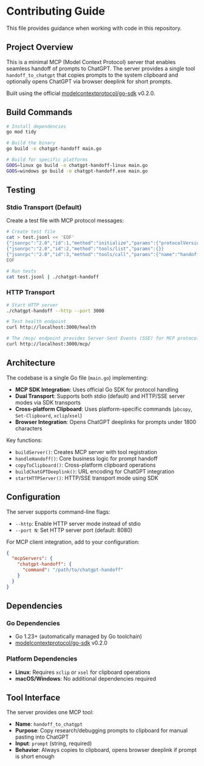 # Contributing Guide

This file provides guidance when working with code in this repository.

## Project Overview

This is a minimal MCP (Model Context Protocol) server that enables seamless handoff of prompts to ChatGPT. The server provides a single tool `handoff_to_chatgpt` that copies prompts to the system clipboard and optionally opens ChatGPT via browser deeplink for short prompts.

Built using the official [modelcontextprotocol/go-sdk](https://github.com/modelcontextprotocol/go-sdk) v0.2.0.

## Build Commands

```bash
# Install dependencies
go mod tidy

# Build the binary
go build -o chatgpt-handoff main.go

# Build for specific platforms
GOOS=linux go build -o chatgpt-handoff-linux main.go
GOOS=windows go build -o chatgpt-handoff.exe main.go
```

## Testing

### Stdio Transport (Default)

Create a test file with MCP protocol messages:

```bash
# Create test file
cat > test.jsonl << 'EOF'
{"jsonrpc":"2.0","id":1,"method":"initialize","params":{"protocolVersion":"2024-11-05","clientInfo":{"name":"test","version":"1.0"}}}
{"jsonrpc":"2.0","id":2,"method":"tools/list","params":{}}
{"jsonrpc":"2.0","id":3,"method":"tools/call","params":{"name":"handoff_to_chatgpt","arguments":{"prompt":"Test research prompt"}}}
EOF

# Run tests
cat test.jsonl | ./chatgpt-handoff
```

### HTTP Transport

```bash
# Start HTTP server
./chatgpt-handoff --http --port 3000

# Test health endpoint
curl http://localhost:3000/health

# The /mcp/ endpoint provides Server-Sent Events (SSE) for MCP protocol communication
curl http://localhost:3000/mcp/
```

## Architecture

The codebase is a single Go file (`main.go`) implementing:

- **MCP SDK Integration**: Uses official Go SDK for protocol handling
- **Dual Transport**: Supports both stdio (default) and HTTP/SSE server modes via SDK transports
- **Cross-platform Clipboard**: Uses platform-specific commands (`pbcopy`, `Set-Clipboard`, `xclip`/`xsel`)
- **Browser Integration**: Opens ChatGPT deeplinks for prompts under 1800 characters

Key functions:
- `buildServer()`: Creates MCP server with tool registration
- `handleHandoff()`: Core business logic for prompt handoff
- `copyToClipboard()`: Cross-platform clipboard operations
- `buildChatGPTDeeplink()`: URL encoding for ChatGPT integration
- `startHTTPServer()`: HTTP/SSE transport mode using SDK

## Configuration

The server supports command-line flags:
- `--http`: Enable HTTP server mode instead of stdio
- `--port N`: Set HTTP server port (default: 8080)

For MCP client integration, add to your configuration:
```json
{
  "mcpServers": {
    "chatgpt-handoff": {
      "command": "/path/to/chatgpt-handoff"
    }
  }
}
```

## Dependencies

### Go Dependencies
- Go 1.23+ (automatically managed by Go toolchain)
- [modelcontextprotocol/go-sdk](https://github.com/modelcontextprotocol/go-sdk) v0.2.0

### Platform Dependencies
- **Linux**: Requires `xclip` or `xsel` for clipboard operations
- **macOS/Windows**: No additional dependencies required

## Tool Interface

The server provides one MCP tool:
- **Name**: `handoff_to_chatgpt`
- **Purpose**: Copy research/debugging prompts to clipboard for manual pasting into ChatGPT
- **Input**: `prompt` (string, required)
- **Behavior**: Always copies to clipboard, opens browser deeplink if prompt is short enough